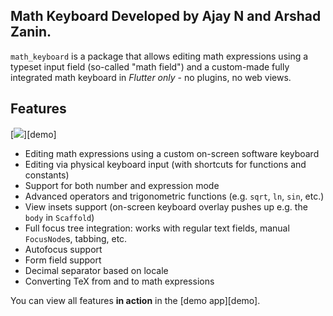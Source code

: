 ## Math Keyboard Developed by Ajay N and Arshad Zanin.


`math_keyboard` is a  package that allows editing math expressions using a typeset input
field (so-called "math field") and a custom-made fully integrated math keyboard in _Flutter only_ -
no plugins, no web views.

## Features

[![](https://i.imgur.com/FYl1TqF.png)][demo]

* Editing math expressions using a custom on-screen software keyboard
* Editing via physical keyboard input (with shortcuts for functions and constants)
* Support for both number and expression mode
* Advanced operators and trigonometric functions (e.g. `sqrt`, `ln`, `sin`, etc.)
* View insets support (on-screen keyboard overlay pushes up e.g. the `body` in `Scaffold`)
* Full focus tree integration: works with regular text fields, manual `FocusNode`s, tabbing, etc.
* Autofocus support
* Form field support
* Decimal separator based on locale
* Converting TeX from and to math expressions

You can view all features **in action** in the [demo app][demo].
